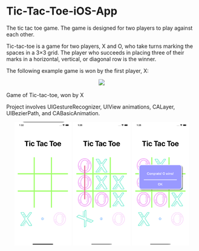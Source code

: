 # Tic-Tac-Toe-iOS-App
The tic tac toe game. The game is designed for two players to play against each other.

Tic-tac-toe is a game for two players, X and O, who take turns marking the spaces in a 3×3 grid. The player who succeeds in placing three of their marks in a horizontal, vertical, or diagonal row is the winner.

The following example game is won by the first player, X:

<div  align = "center">
<img   src="https://upload.wikimedia.org/wikipedia/commons/thumb/1/1b/Tic-tac-toe-game-1.svg/958px-Tic-tac-toe-game-1.svg.png" width = 80%>
</div>


Game of Tic-tac-toe, won by X


Project involves UIGestureRecognizer, UIView animations, CALayer, UIBezierPath, and CABasicAnimation.


<div align = "center">
	 <img src="https://github.com/luke-wz-wang/Post_Img/blob/master/board.png?raw=true" width = 30%>
 	<img src="https://github.com/luke-wz-wang/Post_Img/blob/master/win_1.png?raw=true" width = 30%>
 	<img src="https://github.com/luke-wz-wang/Post_Img/blob/master/win_2.png?raw=true" width = 30%>
</div>
                                                                                             
